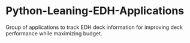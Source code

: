 # Python-Leaning-EDH-Applications
Group of applications to track EDH deck information for improving deck performance while maximizing budget. 
